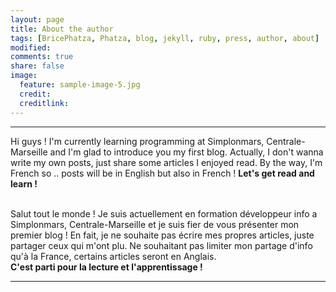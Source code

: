 ```yaml
---
layout: page
title: About the author
tags: [BricePhatza, Phatza, blog, jekyll, ruby, press, author, about]
modified:
comments: true
share: false
image:
  feature: sample-image-5.jpg
  credit: 
  creditlink: 
---
```

<hr>

Hi guys ! I'm currently learning programming at Simplonmars, Centrale-Marseille and I'm glad to introduce you my first blog. Actually, I don't wanna write my own posts, just share some articles I enjoyed read. By the way, I'm French so .. posts will be in English but also in French !
<strong>Let's get read and learn !</strong>

<br>
Salut tout le monde ! Je suis actuellement en formation développeur info a Simplonmars, Centrale-Marseille et je suis fier de vous présenter mon premier blog ! En fait, je ne souhaite pas écrire mes propres articles, juste partager ceux qui m'ont plu. Ne souhaitant pas limiter mon partage d'info qu'à la France, certains articles seront en Anglais. <br>
<strong>C'est parti pour la lecture et l'apprentissage !</strong>
<hr>